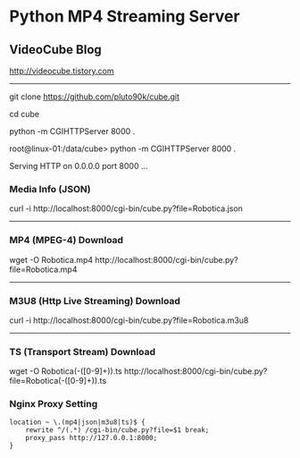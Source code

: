 Python MP4 Streaming Server
===========================

VideoCube Blog
--------------

http://videocube.tistory.com
* * *


git clone https://github.com/pluto90k/cube.git

cd cube

python -m CGIHTTPServer 8000 .

root@linux-01:/data/cube> python -m CGIHTTPServer 8000 .

Serving HTTP on 0.0.0.0 port 8000 ...

### Media Info (JSON)

curl -i http://localhost:8000/cgi-bin/cube.py?file=Robotica.json

* * *

### MP4 (MPEG-4) Download

wget -O Robotica.mp4 http://localhost:8000/cgi-bin/cube.py?file=Robotica.mp4

* * *

### M3U8 (Http Live Streaming) Download

curl -i http://localhost:8000/cgi-bin/cube.py?file=Robotica.m3u8

* * *

### TS (Transport Stream) Download

wget -O Robotica(-([0-9]+)).ts http://localhost:8000/cgi-bin/cube.py?file=Robotica(-([0-9]+)).ts


### Nginx Proxy Setting
	location ~ \.(mp4|json|m3u8|ts)$ {
        rewrite ^/(.*) /cgi-bin/cube.py?file=$1 break;
        proxy_pass http://127.0.0.1:8000;
    }
